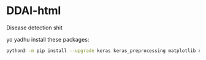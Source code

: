 # DDAI-html
Disease detection shit

yo yadhu install these packages:
```sh
python3 -m pip install --upgrade keras keras_preprocessing matplotlib numpy
```

